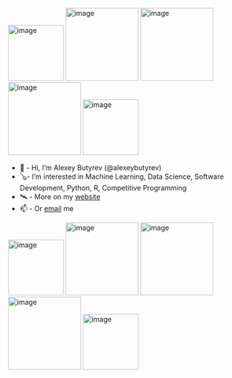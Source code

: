 <img width="113" alt="image" src="https://github.com/alexeybutyrev/alexeybutyrev.github.io/assets/43796360/a5e07dd8-616c-468f-8e0e-fc89d7e54147"> <img width="148" alt="image" src="https://github.com/alexeybutyrev/alexeybutyrev.github.io/assets/43796360/69316e71-b006-44a1-b834-9a2b0d572e14"> <img width="148" alt="image" src="https://github.com/alexeybutyrev/alexeybutyrev.github.io/assets/43796360/69316e71-b006-44a1-b834-9a2b0d572e14"> <img width="148" alt="image" src="https://github.com/alexeybutyrev/alexeybutyrev.github.io/assets/43796360/69316e71-b006-44a1-b834-9a2b0d572e14"> <img width="113" alt="image" src="https://github.com/alexeybutyrev/alexeybutyrev.github.io/assets/43796360/a5e07dd8-616c-468f-8e0e-fc89d7e54147">

- 👋 - Hi, I’m Alexey Butyrev (@alexeybutyrev)
- 🪕- I’m interested in Machine Learning, Data Science, Software Development, Python, R, Competitive Programming 
- 🛰 - More on my [website](https://alexeybutyrev.github.io/)
- 📫 - Or [email](butirev@gmail.com) me

<img width="113" alt="image" src="https://github.com/alexeybutyrev/alexeybutyrev.github.io/assets/43796360/a5e07dd8-616c-468f-8e0e-fc89d7e54147"> <img width="148" alt="image" src="https://github.com/alexeybutyrev/alexeybutyrev.github.io/assets/43796360/69316e71-b006-44a1-b834-9a2b0d572e14"> <img width="148" alt="image" src="https://github.com/alexeybutyrev/alexeybutyrev.github.io/assets/43796360/69316e71-b006-44a1-b834-9a2b0d572e14"> <img width="148" alt="image" src="https://github.com/alexeybutyrev/alexeybutyrev.github.io/assets/43796360/69316e71-b006-44a1-b834-9a2b0d572e14"> <img width="113" alt="image" src="https://github.com/alexeybutyrev/alexeybutyrev.github.io/assets/43796360/a5e07dd8-616c-468f-8e0e-fc89d7e54147">

<!---
alexeybutyrev/alexeybutyrev is a ✨ special ✨ repository because its `README.md` (this file) appears on your GitHub profile.
You can click the Preview link to take a look at your changes.
--->
